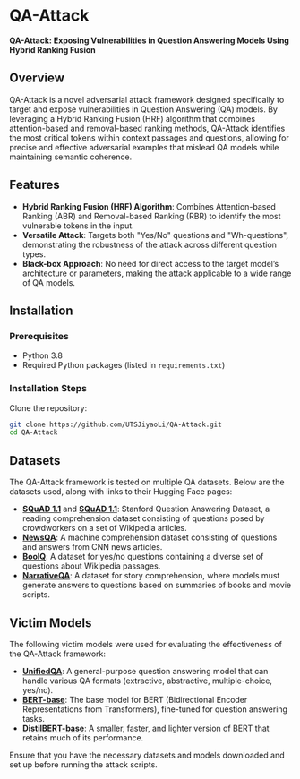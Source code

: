 # QA-Attack

**QA-Attack: Exposing Vulnerabilities in Question Answering Models Using Hybrid Ranking Fusion**

## Overview

QA-Attack is a novel adversarial attack framework designed specifically to target and expose vulnerabilities in Question Answering (QA) models. By leveraging a Hybrid Ranking Fusion (HRF) algorithm that combines attention-based and removal-based ranking methods, QA-Attack identifies the most critical tokens within context passages and questions, allowing for precise and effective adversarial examples that mislead QA models while maintaining semantic coherence.

## Features

- **Hybrid Ranking Fusion (HRF) Algorithm**: Combines Attention-based Ranking (ABR) and Removal-based Ranking (RBR) to identify the most vulnerable tokens in the input.
- **Versatile Attack**: Targets both "Yes/No" questions and "Wh-questions", demonstrating the robustness of the attack across different question types.
- **Black-box Approach**: No need for direct access to the target model’s architecture or parameters, making the attack applicable to a wide range of QA models.

## Installation

### Prerequisites

- Python 3.8
- Required Python packages (listed in `requirements.txt`)

### Installation Steps

 Clone the repository:

   ```bash
   git clone https://github.com/UTSJiyaoLi/QA-Attack.git
   cd QA-Attack
```
## Datasets

The QA-Attack framework is tested on multiple QA datasets. Below are the datasets used, along with links to their Hugging Face pages:

- [**SQuAD 1.1**](https://huggingface.co/datasets/squad) and [**SQuAD 1.1**](https://huggingface.co/datasets/rajpurkar/squad_v2): Stanford Question Answering Dataset, a reading comprehension dataset consisting of questions posed by crowdworkers on a set of Wikipedia articles.
- [**NewsQA**](https://huggingface.co/datasets/newsqa): A machine comprehension dataset consisting of questions and answers from CNN news articles.
- [**BoolQ**](https://huggingface.co/datasets/boolq): A dataset for yes/no questions containing a diverse set of questions about Wikipedia passages.
- [**NarrativeQA**](https://huggingface.co/datasets/narrativeqa): A dataset for story comprehension, where models must generate answers to questions based on summaries of books and movie scripts.

## Victim Models

The following victim models were used for evaluating the effectiveness of the QA-Attack framework:

- [**UnifiedQA**](https://huggingface.co/allenai/unifiedqa-t5-large): A general-purpose question answering model that can handle various QA formats (extractive, abstractive, multiple-choice, yes/no).
- [**BERT-base**](https://huggingface.co/bert-base-uncased): The base model for BERT (Bidirectional Encoder Representations from Transformers), fine-tuned for question answering tasks.
- [**DistilBERT-base**](https://huggingface.co/distilbert-base-uncased): A smaller, faster, and lighter version of BERT that retains much of its performance.

Ensure that you have the necessary datasets and models downloaded and set up before running the attack scripts.
